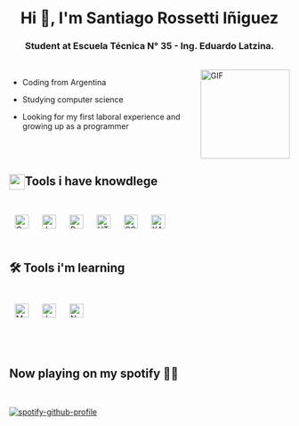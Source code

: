 <h1 align="center">Hi 👋, I'm Santiago Rossetti Iñiguez</h1>
<h3 align="center">Student at Escuela Técnica N° 35 - Ing. Eduardo Latzina.</h3>

<br>



<img align="right" alt="GIF" height="160px" src="https://media.giphy.com/media/Ah3zHH7hvsSB2/giphy.gif" />


- Coding from Argentina
  
- Studying computer science

- Looking for my first laboral experience and growing up as a programmer

<br><br>
 <summary><h2><img src="https://emojis.slackmojis.com/emojis/images/1471045839/793/computerrage.gif?1471045839" align="center"
                width="28" />Tools i have knowdlege</h2></summary>

<br>

<div>
        <img style="margin: 10px" src="https://profilinator.rishav.dev/skills-assets/c-original.svg" alt="C" height="25" />  
        <img style="margin: 10px" src="https://profilinator.rishav.dev/skills-assets/javascript-original.svg" alt="JavaScript" height="25" /> 
        <img style="margin: 10px" src="https://profilinator.rishav.dev/skills-assets/react-original-wordmark.svg" alt="React" height="25" />
        <img style="margin: 10px" src="https://profilinator.rishav.dev/skills-assets/html5-original-wordmark.svg" alt="HTML5" height="25" />
        <img style="margin: 10px" src="https://profilinator.rishav.dev/skills-assets/css3-original-wordmark.svg" alt="CSS3" height="25" />
        <img style="margin: 10px" src="https://profilinator.rishav.dev/skills-assets/xampp.png" alt="XAMPP" height="25" /> 
</div>

<br>

<h2>🛠️ Tools i'm learning</h2>

<br>

<div>
  <img style="margin: 10px" src="https://profilinator.rishav.dev/skills-assets/mysql-original-wordmark.svg" alt="MySQL" height="25" /> 
  <img style="margin: 10px" src="https://profilinator.rishav.dev/skills-assets/java-original-wordmark.svg" alt="Java" height="25" />
  <img style="margin: 10px" src="https://profilinator.rishav.dev/skills-assets/nodejs-original-wordmark.svg" alt="Node.js" height="25" /> 
</div>

<br><br>


<h2>Now playing on my spotify 🎵🎵</h2>
<br>


[![spotify-github-profile](https://spotify-github-profile.kittinanx.com/api/view?uid=g9tko3iiyk26l6f1ij0anbh39&cover_image=false&theme=default&show_offline=false&background_color=121212&interchange=true&bar_color_cover=true)](https://github.com/kittinan/spotify-github-profile)

